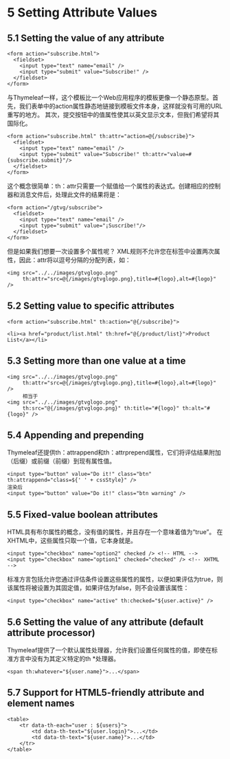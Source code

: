 # 5 Setting Attribute Values

## 5.1 Setting the value of any attribute

```
<form action="subscribe.html">
  <fieldset>
    <input type="text" name="email" />
    <input type="submit" value="Subscribe!" />
  </fieldset>
</form>
```
与Thymeleaf一样，这个模板比一个Web应用程序的模板更像一个静态原型。首先，我们表单中的action属性静态地链接到模板文件本身，这样就没有可用的URL重写的地方。
其次，提交按钮中的值属性使其以英文显示文本，但我们希望将其国际化。

```
<form action="subscribe.html" th:attr="action=@{/subscribe}">
  <fieldset>
    <input type="text" name="email" />
    <input type="submit" value="Subscribe!" th:attr="value=#{subscribe.submit}"/>
  </fieldset>
</form>
```

这个概念很简单：th：attr只需要一个赋值给一个属性的表达式。创建相应的控制器和消息文件后，处理此文件的结果将是：
```
<form action="/gtvg/subscribe">
  <fieldset>
    <input type="text" name="email" />
    <input type="submit" value="¡Suscríbe!"/>
  </fieldset>
</form>
```
但是如果我们想要一次设置多个属性呢？ XML规则不允许您在标签中设置两次属性，因此：attr将以逗号分隔的分配列表，如：

```
<img src="../../images/gtvglogo.png" 
     th:attr="src=@{/images/gtvglogo.png},title=#{logo},alt=#{logo}" />
```
## 5.2 Setting value to specific attributes
```
<form action="subscribe.html" th:action="@{/subscribe}">

<li><a href="product/list.html" th:href="@{/product/list}">Product List</a></li>
```

## 5.3 Setting more than one value at a time

```
<img src="../../images/gtvglogo.png" 
     th:attr="src=@{/images/gtvglogo.png},title=#{logo},alt=#{logo}" />
	 相当于
<img src="../../images/gtvglogo.png" 
     th:src="@{/images/gtvglogo.png}" th:title="#{logo}" th:alt="#{logo}" />	 
```

## 5.4 Appending and prepending
Thymeleaf还提供th：attrappend和th：attrprepend属性，它们将评估结果附加（后缀）或前缀（前缀）到现有属性值。
```
<input type="button" value="Do it!" class="btn" th:attrappend="class=${' ' + cssStyle}" />
渲染后
<input type="button" value="Do it!" class="btn warning" />
```

## 5.5 Fixed-value boolean attributes

HTML具有布尔属性的概念，没有值的属性，并且存在一个意味着值为“true”。 在XHTML中，这些属性只取一个值，它本身就是。

```
<input type="checkbox" name="option2" checked /> <!-- HTML -->
<input type="checkbox" name="option1" checked="checked" /> <!-- XHTML -->
```
标准方言包括允许您通过评估条件设置这些属性的属性，以便如果评估为true，则该属性将被设置为其固定值，如果评估为false，则不会设置该属性：
```
<input type="checkbox" name="active" th:checked="${user.active}" />
```
## 5.6 Setting the value of any attribute (default attribute processor)
Thymeleaf提供了一个默认属性处理器，允许我们设置任何属性的值，即使在标准方言中没有为其定义特定的th *处理器。

```
<span th:whatever="${user.name}">...</span>
```

## 5.7 Support for HTML5-friendly attribute and element names
```
<table>
    <tr data-th-each="user : ${users}">
        <td data-th-text="${user.login}">...</td>
        <td data-th-text="${user.name}">...</td>
    </tr>
</table>
```





